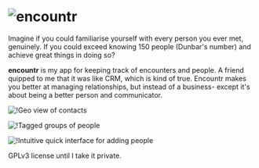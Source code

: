 ![encountr](http://40.media.tumblr.com/e01c6760c1278b896b0173ad5d1e3039/tumblr_nwf0ir6NAs1trskuwo1_1280.png)
========


Imagine if you could familiarise yourself with every person you ever met, genuinely. If you could exceed knowing 150 people (Dunbar's number) and achieve great things in doing so?

**encountr** is my app for keeping track of encounters and people. A friend quipped to me that it was like CRM, which is kind of true. Encountr makes you better at managing relationships, but instead of a business- except it's about being a better person and communicator.

![!Geo view of contacts]()

![!Tagged groups of people]()

![!Intuitive quick interface for adding people]()

GPLv3 license until I take it private.